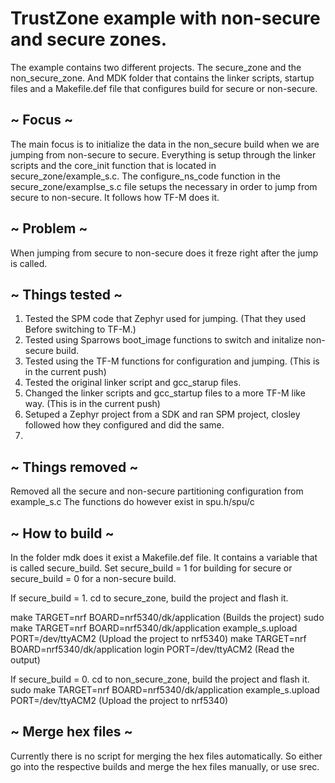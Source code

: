 # TrustZone example with non-secure and secure zones.

The example contains two different projects.
The secure_zone and the non_secure_zone.
And MDK folder that contains the linker scripts, startup files and a Makefile.def file that configures build for secure or non-secure. 


## ~ Focus ~
The main focus is to initialize the data in the non_secure build when we are jumping from non-secure to secure. 
Everything is setup through the linker scripts and the core_init function that is located 
in secure_zone/example_s.c.
The configure_ns_code function in the secure_zone/examplse_s.c file setups the necessary
in order to jump from secure to non-secure.
It follows how TF-M does it. 

## ~ Problem ~
When jumping from secure to non-secure does it freze right after the jump is called. 


## ~ Things tested ~

1. Tested the SPM code that Zephyr used for jumping. (That they used Before switching to TF-M.) 
2. Tested using Sparrows boot_image functions to switch and initalize non-secure build.
3. Tested using the TF-M functions for configuration and jumping. (This is in the current push)
4. Tested the original linker script and gcc_starup files. 
5. Changed the linker scripts and gcc_startup files to a more TF-M like way. (This is in the current push)
6. Setuped a Zephyr project from a SDK and ran SPM project, closley followed how they configured and did the same.
7.





## ~ Things removed ~
Removed all the secure and non-secure partitioning configuration from example_s.c
The functions do however exist in spu.h/spu/c

## ~ How to build ~
In the folder mdk does it exist a Makefile.def file. It contains a variable that is called secure_build.
Set secure_build = 1 for building for secure or secure_build = 0 for a non-secure build. 

If secure_build = 1. 
cd to secure_zone, build the project and flash it. 

make TARGET=nrf BOARD=nrf5340/dk/application (Builds the project)
sudo make TARGET=nrf BOARD=nrf5340/dk/application example_s.upload PORT=/dev/ttyACM2 (Upload the project to nrf5340)
make TARGET=nrf BOARD=nrf5340/dk/application login PORT=/dev/ttyACM2 (Read the output)

If secure_build = 0.
cd to non_secure_zone, build the project and flash it. 
sudo make TARGET=nrf BOARD=nrf5340/dk/application example_s.upload PORT=/dev/ttyACM2 (Upload the project to nrf5340)

## ~ Merge hex files ~
Currently there is no script for merging the hex files automatically. 
So either go into the respective builds and merge the hex files manually, or use srec. 
